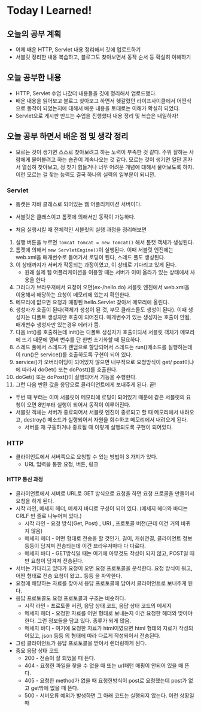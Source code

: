 # Today I Learned!
## 오늘의 공부 계획
* 어제 배운 HTTP, Servlet 내용 정리해서 깃에 업로드하기
* 서블릿 정리한 내용 복습하고, 블로그도 찾아보면서 동작 순서 등 확실히 이해하기 
## 오늘 공부한 내용
* HTTP, Servlet 수업 나갔더 내용들을 깃에 정리해서 업로드했다.
* 배운 내용을 읽어보고 블로그 찾아보고 하면서 헷갈렸던 라이프사이클에서 어떤식으로 동작이 되었는지에 대해서 배운 내용을 토대로는 이해가 확실히 되었다.
* Servlet으로 게시판 만드는 수업을 진행했다 내용 정리 및 복습은 내일하자!

## 오늘 공부 하면서 배운 점 및 생각 정리
* 모르는 것이 생기면 스스로 찾아보려고 하는 노력이 부족한 것 같다. 주위 잘하는 사람에게 물어볼려고 하는 습관이 계속나오는 것 같다.
모르는 것이 생기면 일단 혼자서 열심히 찾아보고, 정 찾기 힘들거나 너무 어려운 개념에 대해서 물어보도록 하자. 이런 모르는 걸 찾는 능력도 결국 하나의 실력의 일부분이 되니깐.
### Servlet
* 톰캣은 자바 클래스로 되어있는 웹 어플리케이션 서버이다.
* 서블릿은 클래스이고 톰캣에 의해서만 동작이 가능하다.

* 처음 실행시킬 때 전체적인 서블릿의 실행 과정을 정리해보면
 1. 실행 버튼을 누르면 `Tomcat tomcat = new Tomcat()` 해서 톰캣 객체가 생성된다.
 2. 톰캣에 의해서 `new ServletEngine()`이 실행된다. 이때 서블릿 엔진에는 web.xml을 매개변수로 들어가서 로딩이 된다, 스레드 풀도 생성된다.
 3. 이 상태까지가 서버가 작동되는 과정이였고, 이 상태로 기다리고 있게 된다.
    * 원래 실제 웹 어플리케이션을 이용할 때는 서버가 이미 올라가 있는 상태에서 사용을 한다
 4. 그러다가 브라우저에서 요청이 오면(ex-/hello.do) 서블릿 엔진에서 web.xml을 이용해서 해당하는 요청이 메모리에 있는지 확인한다.
 5. 메모리에 없으면 요청과 매핑된 hello.Servlet 찾아서 메모리에 올린다.
 6. 생성자가 호출이 된다(객체가 생성이 된 것, 부모 클래스들도 생성이 된다). 이때 생성자는 디폴트 생성자만 호출이 되어진다. 매개변수가 있는 생성자는 호출이 안됨, 매개변수 생성자만 있는경우 에러가 뜸.
 7. 다음 int()를 호출하는데 init()는 디폴트 생성자가 호출이되서 서블릿 객체가 메모리에 뜨기 때문에 멤버 번수를 단 한번 초기화할 때 필요하다.
 8. 스레드 풀에서 스레드가 랜덤으로 할당되어서 스레드는 run()메소드를 실행하는데 이 run()은  service()를 호출하도록 구현이 되어 있다.
 9. service()가 오버라이딩이 되어있지 않으면 내부적으로 요청방식이 get/ post이냐에 따라서 doGet() 또는 doPost()를 호출한다.
 9. doGet() 또는 doPost()이 실행되어서 기능을 수행한다.
 10. 그런 다음 반환 값을 응답으로 클라이언트에게 보내주게 된다. 끝!
 
* 두번 째 부터는 이미 서블릿이 메모리에 로딩이 되어있기 때문에 같은 서블릿의 요청이 오면 8번부터 실행이 되어서 동작이 이루어진다.
* 서블릿 객체는 서버가 종료되어서 서블릿 엔진이 종료되고 할 때 메모리에서 내려오고, destroy() 메소드가 실행되어서 자원을 회수하고 메모리에서 내려오게 된다.
  * 서버를 재 구동하거나 종료될 때 이렇게 실행되도록 구현이 되어있다.

### HTTP
* 클라이언트에서 서버쪽으로 요청할 수 있는 방법이 3 가지가 있다.
  * URL 입력을 통한 요청, 버튼, 링크
#### HTTP 통신 과정
* 클라이언트에서 서버로 URL로 GET 방식으로 요청을 하면 요청 프로콜을 만들어서 요청을 하게 된다.
* 시작 라인, 메세지 헤더, 메세지 바디로 구성이 되어 있다. (메세지 헤더와 바디는 CRLF 빈 줄로 나누어져 있다.)
   * 시작 라인 - 요청 방식(Get, Post) , URI , 프로토콜 버전(근데 이건 거의 바뀌지 않음)
   * 메세지 헤더 - 어떤 형태로 전송을 할 것인가, 길이, 캐쉬연결, 클라이언트 정보 등등이 담겨져 전송되는데 이건 브라우저마다 다 다르다.
   * 메세지 바디 - GET방식일 때는 여기에 아무것도 작성이 되지 않고, POST일 때만 요청이 담겨져 전송된다.
* 서버는 기다리고 있다가 요청이 오면 요청 프로토콜을 분석한다. 요청 방식이 뭐고, 어떤 형태로 전송 요청이 왔고.. 등등 을 파악한다.
* 요청에 해당하는 자료를 찾아서 응답 프로토콜에 담아서 클라이언트로 보내주게 된다.
* 응답 프로토콜도 요청 프로토콜과 구조는 비슷하다.
  * 시작 라인 - 프로토콜 버전, 응답 상태 코드, 응답 상태 코드의 메세지
  * 메세지 헤더 - 요청한 자료를 어떤 형태로 보내는지 이건 요청한 헤더와 맞아야 한다. 그런 정보들을 담고 있다. 종류가 되게 많음.
  * 메세지 바디 - 여기에 요청한 자료가 html이였으면 html 형태의 자료가 작성되어있고, json 등등 의 형태에 따라 다르게 작성되어서 전송된다.
* 그럼 클라이언트가 응답 프로토콜을 받아서 렌더링하게 된다.
* 중요 응답 상태 코드
  * 200 - 전송이 잘 되었을 때 뜬다.
  * 404  - 요청한 파일을 찾을 수 없을 때 또는 url패턴 매핑이 안되어 있을 때 뜬다.
  * 405 - 요청한 method가 없을 때  요청한방식이 post로 요청했는데 post가 없고 get밖에 없을 때 뜬다. 
  * 500 - 서버오류 예외가 발생하면 그 아래 코드는 실행되지 않는다. 이런 상황일 때  